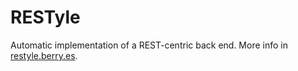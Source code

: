 # RESTyle
Automatic implementation of a REST-centric back end. More info in [restyle.berry.es](http://restyle.berry.es/).
